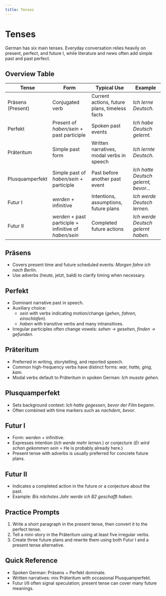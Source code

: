 ```yaml
---
title: Tenses
---
```


# Tenses

German has six main tenses. Everyday conversation relies heavily on present, perfect, and future I, while literature and news often add simple past and past perfect.

## Overview Table

| Tense            | Form                                  | Typical Use                              | Example                                |
|------------------|---------------------------------------|-------------------------------------------|----------------------------------------|
| Präsens (Present)| Conjugated verb                       | Current actions, future plans, timeless facts | *Ich lerne Deutsch.*                   |
| Perfekt          | Present of *haben/sein* + past participle | Spoken past events                       | *Ich habe Deutsch gelernt.*            |
| Präteritum       | Simple past form                      | Written narratives, modal verbs in speech | *Ich lernte Deutsch.*                  |
| Plusquamperfekt  | Simple past of *haben/sein* + participle | Past before another past event           | *Ich hatte Deutsch gelernt, bevor...*  |
| Futur I          | *werden* + infinitive                 | Intentions, assumptions, future plans     | *Ich werde Deutsch lernen.*            |
| Futur II         | *werden* + past participle + infinitive of *haben/sein* | Completed future actions               | *Ich werde Deutsch gelernt haben.*     |

## Präsens

- Covers present time and future scheduled events: *Morgen fahre ich nach Berlin.*
- Use adverbs (heute, jetzt, bald) to clarify timing when necessary.

## Perfekt

- Dominant narrative past in speech.
- Auxiliary choice:
  - *sein* with verbs indicating motion/change (*gehen, fahren, einschlafen*).
  - *haben* with transitive verbs and many intransitives.
- Irregular participles often change vowels: *sehen → gesehen*, *finden → gefunden*.

## Präteritum

- Preferred in writing, storytelling, and reported speech.
- Common high-frequency verbs have distinct forms: *war, hatte, ging, kam*.
- Modal verbs default to Präteritum in spoken German: *Ich musste gehen.*

## Plusquamperfekt

- Sets background context: *Ich hatte gegessen, bevor der Film begann.*
- Often combined with time markers such as *nachdem, bevor*.

## Futur I

- Form: *werden* + infinitive.
- Expresses intention (*Ich werde mehr lernen.*) or conjecture (*Er wird schon gekommen sein* = He is probably already here.)
- Present tense with adverbs is usually preferred for concrete future plans.

## Futur II

- Indicates a completed action in the future or a conjecture about the past.
- Example: *Bis nächstes Jahr werde ich B2 geschafft haben.*

## Practice Prompts

1. Write a short paragraph in the present tense, then convert it to the perfect tense.
2. Tell a mini-story in the Präteritum using at least five irregular verbs.
3. Create three future plans and rewrite them using both Futur I and a present tense alternative.

## Quick Reference

- Spoken German: Präsens + Perfekt dominate.
- Written narratives: mix Präteritum with occasional Plusquamperfekt.
- Futur I/II often signal speculation; present tense can cover many future meanings.
